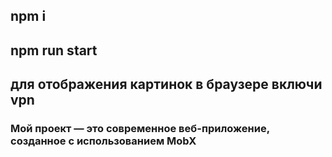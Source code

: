 ## npm i
## npm run start
## для отображения картинок в браузере включи vpn

### Мой проект — это современное веб-приложение, созданное с использованием MobX
